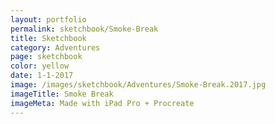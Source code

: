 ```yaml
---
layout: portfolio
permalink: sketchbook/Smoke-Break
title: Sketchbook
category: Adventures
page: sketchbook
color: yellow
date: 1-1-2017
image: /images/sketchbook/Adventures/Smoke-Break.2017.jpg
imageTitle: Smoke Break
imageMeta: Made with iPad Pro + Procreate
---
```

